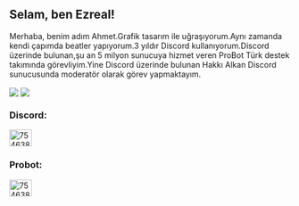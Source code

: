 <h2 align="left">Selam, ben Ezreal!</h2>
   <p align="left">Merhaba, benim adım Ahmet.Grafik tasarım ile uğraşıyorum.Aynı zamanda kendi çapımda beatler yapıyorum.3 yıldır Discord kullanıyorum.Discord üzerinde bulunan,şu an 5 milyon sunucuya hizmet veren ProBot Türk destek takımında görevliyim.Yine Discord üzerinde bulunan Hakkı Alkan Discord sunucusunda moderatör olarak görev yapmaktayım.</p>
<img src="https://komarev.com/ghpvc/?username=ezrealdev-js&label=Profil%20Ansichten&color=5b9dbc&style=flat"
  <div align="center">
  <img src="https://spotify-github-profile.vercel.app/api/view?uid=lfcb8fmv080gi4qhpg5qg7mqe&cover_image=true&theme=default&bar_color=000000)](https://github.com/kittinan/spotify-github-profile"<div align="center">
 <h3 align="left">Discord:</h3>

<p align="left">

<a href="https://discord.com/users/595840152568594442/" target="blank"><img align="center" src="https://cdn.jsdelivr.net/npm/simple-icons@3.0.1/icons/discord.svg" alt="754638750012670062" height="30" width="40" /></a>

</p>

<h3 align="left">Probot:</h3>

<p align="left">

<a href="https://probot.io" target="blank"><img align="center" src="logo1.jpg" alt="754638750012670062" height="30" width="40" /></a>

</p>
<h2></h2>  <p align="center"
</p
